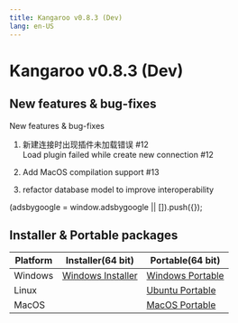 ```yaml
---
title: Kangaroo v0.8.3 (Dev)
lang: en-US
---
```


# Kangaroo v0.8.3 (Dev)


## New features & bug-fixes
New features & bug-fixes
1.  新建连接时出现插件未加载错误 #12 <br/>
Load plugin failed while create new connection #12

2. Add MacOS compilation support #13
3. refactor database model to improve interoperability


<div>
    <script2 type="text/javascript" async="true" src="https://pagead2.googlesyndication.com/pagead/js/adsbygoogle.js" />
    <ins class="adsbygoogle"
        style="display:block; text-align:center;"
        data-ad-layout="in-article"
        data-ad-format="fluid"
        data-ad-client="ca-pub-3975819313740938"
        data-ad-slot="6760827895"></ins>
    <script2 type="text/javascript">
        (adsbygoogle = window.adsbygoogle || []).push({});
    </script2>
</div>

## Installer & Portable packages <Badge text="link expired" type="warning"/>

| Platform          | Installer(64 bit) | Portable(64 bit)  |
|-------------------|-------------------|-------------------|
| Windows | [Windows Installer](https://github.com/dbkangaroo/kangaroo/releases/download/v0.8.3.191021/Kangaroo_0.8.3.191021_win64.exe) | [Windows Portable](https://github.com/dbkangaroo/kangaroo/releases/download/v0.8.3.191021/Kangaroo_0.8.3.191021_win64.7z) |
| Linux |  | [Ubuntu Portable](https://github.com/dbkangaroo/kangaroo/releases/download/v0.8.3.191021/Kangaroo_0.8.3.191021_ubuntu.zip) |
| MacOS |  | [MacOS Portable](https://github.com/dbkangaroo/kangaroo/releases/download/v0.8.3.191021/Kangaroo_0.8.3.191021_macos.zip) |
